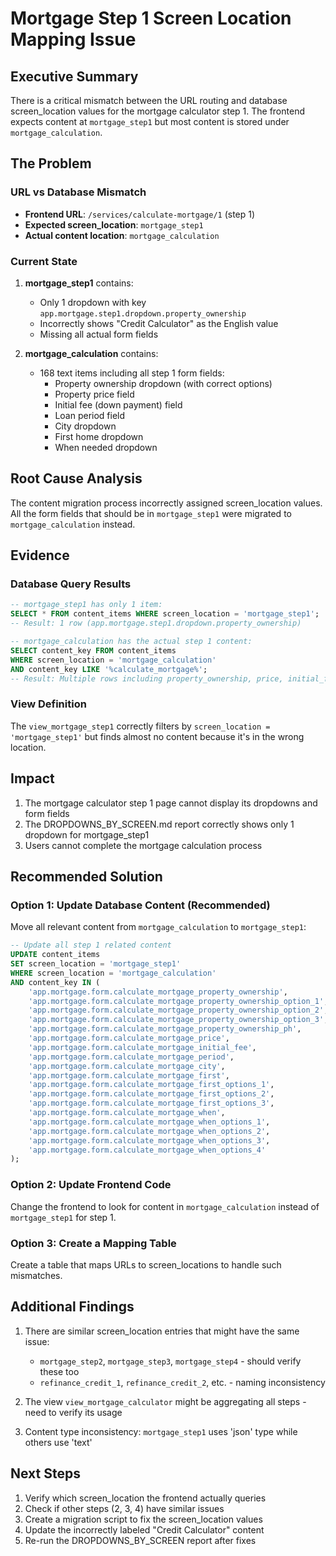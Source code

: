 # Mortgage Step 1 Screen Location Mapping Issue

## Executive Summary

There is a critical mismatch between the URL routing and database screen_location values for the mortgage calculator step 1. The frontend expects content at `mortgage_step1` but most content is stored under `mortgage_calculation`.

## The Problem

### URL vs Database Mismatch
- **Frontend URL**: `/services/calculate-mortgage/1` (step 1)
- **Expected screen_location**: `mortgage_step1`
- **Actual content location**: `mortgage_calculation`

### Current State
1. **mortgage_step1** contains:
   - Only 1 dropdown with key `app.mortgage.step1.dropdown.property_ownership`
   - Incorrectly shows "Credit Calculator" as the English value
   - Missing all actual form fields

2. **mortgage_calculation** contains:
   - 168 text items including all step 1 form fields:
     - Property ownership dropdown (with correct options)
     - Property price field
     - Initial fee (down payment) field
     - Loan period field
     - City dropdown
     - First home dropdown
     - When needed dropdown

## Root Cause Analysis

The content migration process incorrectly assigned screen_location values. All the form fields that should be in `mortgage_step1` were migrated to `mortgage_calculation` instead.

## Evidence

### Database Query Results

```sql
-- mortgage_step1 has only 1 item:
SELECT * FROM content_items WHERE screen_location = 'mortgage_step1';
-- Result: 1 row (app.mortgage.step1.dropdown.property_ownership)

-- mortgage_calculation has the actual step 1 content:
SELECT content_key FROM content_items 
WHERE screen_location = 'mortgage_calculation' 
AND content_key LIKE '%calculate_mortgage%';
-- Result: Multiple rows including property_ownership, price, initial_fee, period, etc.
```

### View Definition
The `view_mortgage_step1` correctly filters by `screen_location = 'mortgage_step1'` but finds almost no content because it's in the wrong location.

## Impact

1. The mortgage calculator step 1 page cannot display its dropdowns and form fields
2. The DROPDOWNS_BY_SCREEN.md report correctly shows only 1 dropdown for mortgage_step1
3. Users cannot complete the mortgage calculation process

## Recommended Solution

### Option 1: Update Database Content (Recommended)
Move all relevant content from `mortgage_calculation` to `mortgage_step1`:

```sql
-- Update all step 1 related content
UPDATE content_items 
SET screen_location = 'mortgage_step1'
WHERE screen_location = 'mortgage_calculation'
AND content_key IN (
    'app.mortgage.form.calculate_mortgage_property_ownership',
    'app.mortgage.form.calculate_mortgage_property_ownership_option_1',
    'app.mortgage.form.calculate_mortgage_property_ownership_option_2',
    'app.mortgage.form.calculate_mortgage_property_ownership_option_3',
    'app.mortgage.form.calculate_mortgage_property_ownership_ph',
    'app.mortgage.form.calculate_mortgage_price',
    'app.mortgage.form.calculate_mortgage_initial_fee',
    'app.mortgage.form.calculate_mortgage_period',
    'app.mortgage.form.calculate_mortgage_city',
    'app.mortgage.form.calculate_mortgage_first',
    'app.mortgage.form.calculate_mortgage_first_options_1',
    'app.mortgage.form.calculate_mortgage_first_options_2',
    'app.mortgage.form.calculate_mortgage_first_options_3',
    'app.mortgage.form.calculate_mortgage_when',
    'app.mortgage.form.calculate_mortgage_when_options_1',
    'app.mortgage.form.calculate_mortgage_when_options_2',
    'app.mortgage.form.calculate_mortgage_when_options_3',
    'app.mortgage.form.calculate_mortgage_when_options_4'
);
```

### Option 2: Update Frontend Code
Change the frontend to look for content in `mortgage_calculation` instead of `mortgage_step1` for step 1.

### Option 3: Create a Mapping Table
Create a table that maps URLs to screen_locations to handle such mismatches.

## Additional Findings

1. There are similar screen_location entries that might have the same issue:
   - `mortgage_step2`, `mortgage_step3`, `mortgage_step4` - should verify these too
   - `refinance_credit_1`, `refinance_credit_2`, etc. - naming inconsistency

2. The view `view_mortgage_calculator` might be aggregating all steps - need to verify its usage

3. Content type inconsistency: `mortgage_step1` uses 'json' type while others use 'text'

## Next Steps

1. Verify which screen_location the frontend actually queries
2. Check if other steps (2, 3, 4) have similar issues
3. Create a migration script to fix the screen_location values
4. Update the incorrectly labeled "Credit Calculator" content
5. Re-run the DROPDOWNS_BY_SCREEN report after fixes